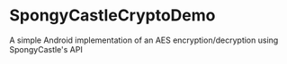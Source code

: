 SpongyCastleCryptoDemo
======================

A simple Android implementation of an AES encryption/decryption using SpongyCastle's API